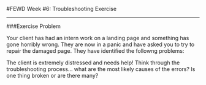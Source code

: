#FEWD Week #6: Troubleshooting Exercise


---


###Exercise Problem 

Your client has had an intern work on a landing page and something has gone horribly wrong.  They are now in a panic 
and have asked you to try to repair the damaged page.  They have identified the followng problems:

<!-- The images are all broken -->
<!-- All the styles seem to be missing -->
<!-- When the user clicks on the + icon in each entry, the entry should expand.  It doesn't do anything -->
<!--When a horse type is selected, it should filter the display so that only that type of horse is shown (draft, light, pony, etc) -->
<!-- The title "Directory of Horse Breeds" should be all upper case -->
<!-- The images all have the same alt text. They should have the correct text -->

The client is extremely distressed and needs help! Think through the troubleshooting process... what are the most likely causes of the errors?  Is one thing broken or are there many?